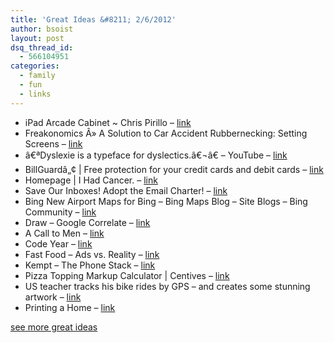 ```yaml
---
title: 'Great Ideas &#8211; 2/6/2012'
author: bsoist
layout: post
dsq_thread_id:
  - 566104951
categories:
  - family
  - fun
  - links
---
```

  * iPad Arcade Cabinet ~ Chris Pirillo &#8211; [link][1] 
  * Freakonomics Â» A Solution to Car Accident Rubbernecking: Setting Screens &#8211; [link][2] 
  * â€ªDyslexie is a typeface for dyslectics.â€¬â€ &#8211; YouTube &#8211; [link][3] 
  * BillGuardâ„¢ | Free protection for your credit cards and debit cards &#8211; [link][4] 
  * Homepage | I Had Cancer. &#8211; [link][5] 
  * Save Our Inboxes! Adopt the Email Charter! &#8211; [link][6] 
  * Bing New Airport Maps for Bing &#8211; Bing Maps Blog &#8211; Site Blogs &#8211; Bing Community &#8211; [link][7] 
  * Draw &#8211; Google Correlate &#8211; [link][8] 
  * A Call to Men &#8211; [link][9] 
  * Code Year &#8211; [link][10] 
  * Fast Food &#8211; Ads vs. Reality &#8211; [link][11] 
  * Kempt &#8211; The Phone Stack &#8211; [link][12] 
  * Pizza Topping Markup Calculator | Centives &#8211; [link][13] 
  * US teacher tracks his bike rides by GPS &#8211; and creates some stunning artwork &#8211; [link][14] 
  * Printing a Home &#8211; [link][15] 

[see more great ideas][16]

 [1]: http://chris.pirillo.com/ipad-arcade-cabinet/?utm_source=feedburner&utm_medium=feed&utm_campaign=Feed%3A+ChrisPirillo+%28Chris+Pirillo%29&utm_content=Google+Reader
 [2]: http://www.freakonomics.com/2011/07/12/a-solution-to-car-accident-rubbernecking-setting-screens/
 [3]: http://www.youtube.com/watch?v=VLtYFcHx7ec&feature=player_embedded#at=113
 [4]: http://www.billguard.com/
 [5]: http://www.ihadcancer.com/
 [6]: http://emailcharter.org/
 [7]: http://www.bing.com/community/site_blogs/b/maps/archive/2011/09/29/new-airport-maps-for-bing.aspx
 [8]: http://www.google.com/trends/correlate/draw
 [9]: http://acalltomen.com/index.php
 [10]: http://codeyear.com/
 [11]: http://www.alphaila.com/articles/failure/fast-food-false-advertising-vs-reality/
 [12]: http://www.getkempt.com/the-code/the-phone-stack.php
 [13]: http://www.centives.net/S/2012/pizza-topping-markup-calculator/
 [14]: http://road.cc/content/news/51232-us-teacher-tracks-his-bike-rides-gps-and-creates-some-stunning-artwork-gallery
 [15]: http://www.business-opportunities.biz/2012/01/26/printing-a-home/
 [16]: http://delicious.com/bsoist/i
